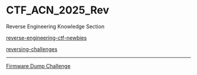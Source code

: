 # CTF_ACN_2025_Rev
Reverse Engineering Knowledge Section

[reverse-engineering-ctf-newbies](https://infosecwriteups.com/reverse-engineering-ctf-newbies-part-1-cbd0aa47a90d)

[reversing-challenges](https://github.com/topics/reversing-challenges)

---

[Firmware Dump Challenge](https://www.perplexity.ai/search/how-to-create-a-firmware-dump-CfzB9y6HREOp82pROMvFVw#0)
